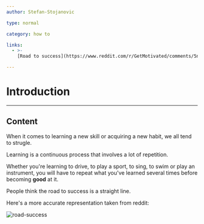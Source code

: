 ```yaml
---
author: Stefan-Stojanovic

type: normal

category: how to

links:
  - >-  
    [Road to success](https://www.reddit.com/r/GetMotivated/comments/5n31ok/image_what_the_road_to_success_really_looks_like/){website}

---
```


# Introduction

---
## Content

When it comes to learning a new skill or acquiring a new habit, we all tend to strugle.

Learning is a continuous process that involves a lot of repetition. 

Whether you're learning to drive, to play a sport, to sing, to swim or play an instrument, you will have to repeat what you've learned several times before becoming **good** at it.

People think the road to success is a straight line.

Here's a more accurate representation taken from reddit:

![road-success](https://img.enkipro.com/bc91657474463649e7b2d61ca6ca284d.png)